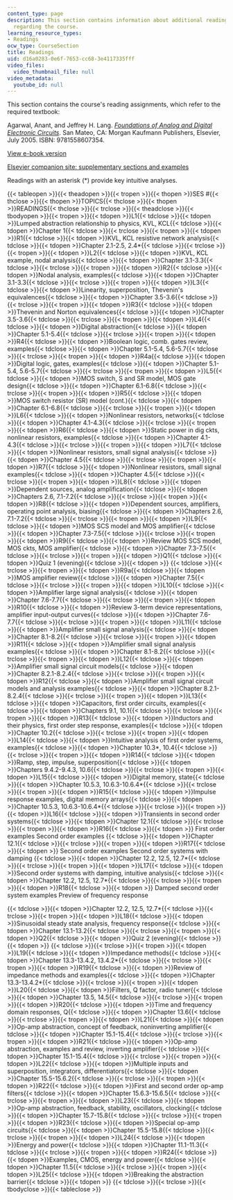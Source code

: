 ```yaml
---
content_type: page
description: This section contains information about additional reading materials
  regarding the course.
learning_resource_types:
- Readings
ocw_type: CourseSection
title: Readings
uid: d16a0283-0e6f-7653-cc68-3e4117335fff
video_files:
  video_thumbnail_file: null
video_metadata:
  youtube_id: null
---
```

This section contains the course's reading assignments, which refer to the required textbook:

Agarwal, Anant, and Jeffrey H. Lang. [_Foundations of Analog and Digital Electronic Circuits_](http://www.elsevierdirect.com/product.jsp?isbn=9781558607354). San Mateo, CA: Morgan Kaufmann Publishers, Elsevier, July 2005. ISBN: 9781558607354.

[View e-book version](http://store.elsevier.com/Foundations-of-Analog-and-Digital-Electronic-Circuits/Anant-Agarwal/isbn-9781558607354/)

[Elsevier companion site: supplementary sections and examples](http://www.elsevierdirect.com/companion.jsp?ISBN=9781558607354)

Readings with an asterisk (\*) provide key intuitive analyses.

{{< tableopen >}}{{< theadopen >}}{{< tropen >}}{{< thopen >}}SES #{{< thclose >}}{{< thopen >}}TOPICS{{< thclose >}}{{< thopen >}}READINGS{{< thclose >}}{{< trclose >}}{{< theadclose >}}{{< tbodyopen >}}{{< tropen >}}{{< tdopen >}}L1{{< tdclose >}}{{< tdopen >}}Lumped abstraction relationship to physics, KVL, KCL{{< tdclose >}}{{< tdopen >}}Chapter 1{{< tdclose >}}{{< trclose >}}{{< tropen >}}{{< tdopen >}}R1{{< tdclose >}}{{< tdopen >}}KVL, KCL resistive network analysis{{< tdclose >}}{{< tdopen >}}Chapter 2.1-2.5, 2.4\*{{< tdclose >}}{{< trclose >}}{{< tropen >}}{{< tdopen >}}L2{{< tdclose >}}{{< tdopen >}}KVL, KCL example, nodal analysis{{< tdclose >}}{{< tdopen >}}Chapter 3.1-3.3{{< tdclose >}}{{< trclose >}}{{< tropen >}}{{< tdopen >}}R2{{< tdclose >}}{{< tdopen >}}Nodal analysis, examples{{< tdclose >}}{{< tdopen >}}Chapter 3.1-3.3{{< tdclose >}}{{< trclose >}}{{< tropen >}}{{< tdopen >}}L3{{< tdclose >}}{{< tdopen >}}Linearity, superposition, Thevenin's equivalences{{< tdclose >}}{{< tdopen >}}Chapter 3.5-3.6{{< tdclose >}}{{< trclose >}}{{< tropen >}}{{< tdopen >}}R3{{< tdclose >}}{{< tdopen >}}Thevenin and Norton equivalences{{< tdclose >}}{{< tdopen >}}Chapter 3.5-3.6{{< tdclose >}}{{< trclose >}}{{< tropen >}}{{< tdopen >}}L4{{< tdclose >}}{{< tdopen >}}Digital abstraction{{< tdclose >}}{{< tdopen >}}Chapter 5.1-5.4{{< tdclose >}}{{< trclose >}}{{< tropen >}}{{< tdopen >}}R4{{< tdclose >}}{{< tdopen >}}Boolean logic, comb. gates review, examples{{< tdclose >}}{{< tdopen >}}Chapter 5.1-5.4, 5.6-5.7{{< tdclose >}}{{< trclose >}}{{< tropen >}}{{< tdopen >}}R4a{{< tdclose >}}{{< tdopen >}}Digital logic, gates, examples{{< tdclose >}}{{< tdopen >}}Chapter 5.1-5.4, 5.6-5.7{{< tdclose >}}{{< trclose >}}{{< tropen >}}{{< tdopen >}}L5{{< tdclose >}}{{< tdopen >}}MOS switch, S and SR model, MOS gate design{{< tdclose >}}{{< tdopen >}}Chapter 6.1-6.8{{< tdclose >}}{{< trclose >}}{{< tropen >}}{{< tdopen >}}R5{{< tdclose >}}{{< tdopen >}}MOS switch resistor (SR) model (cont.){{< tdclose >}}{{< tdopen >}}Chapter 6.1-6.8{{< tdclose >}}{{< trclose >}}{{< tropen >}}{{< tdopen >}}L6{{< tdclose >}}{{< tdopen >}}Nonlinear resistors, networks{{< tdclose >}}{{< tdopen >}}Chapter 4.1-4.3{{< tdclose >}}{{< trclose >}}{{< tropen >}}{{< tdopen >}}R6{{< tdclose >}}{{< tdopen >}}Static power in dig ckts, nonlinear resistors, examples{{< tdclose >}}{{< tdopen >}}Chapter 4.1-4.3{{< tdclose >}}{{< trclose >}}{{< tropen >}}{{< tdopen >}}L7{{< tdclose >}}{{< tdopen >}}Nonlinear resistors, small signal analysis{{< tdclose >}}{{< tdopen >}}Chapter 4.5{{< tdclose >}}{{< trclose >}}{{< tropen >}}{{< tdopen >}}R7{{< tdclose >}}{{< tdopen >}}Nonlinear resistors, small signal examples{{< tdclose >}}{{< tdopen >}}Chapter 4.5{{< tdclose >}}{{< trclose >}}{{< tropen >}}{{< tdopen >}}L8{{< tdclose >}}{{< tdopen >}}Dependent sources, analog amplification{{< tdclose >}}{{< tdopen >}}Chapters 2.6, 7.1-7.2{{< tdclose >}}{{< trclose >}}{{< tropen >}}{{< tdopen >}}R8{{< tdclose >}}{{< tdopen >}}Dependent sources, amplifiers, operating point analysis, biasing{{< tdclose >}}{{< tdopen >}}Chapters 2.6, 7.1-7.2{{< tdclose >}}{{< trclose >}}{{< tropen >}}{{< tdopen >}}L9{{< tdclose >}}{{< tdopen >}}MOS SCS model and MOS amplifier{{< tdclose >}}{{< tdopen >}}Chapter 7.3-7.5{{< tdclose >}}{{< trclose >}}{{< tropen >}}{{< tdopen >}}R9{{< tdclose >}}{{< tdopen >}}Review MOS SCS model, MOS ckts, MOS amplifier{{< tdclose >}}{{< tdopen >}}Chapter 7.3-7.5{{< tdclose >}}{{< trclose >}}{{< tropen >}}{{< tdopen >}}Q1{{< tdclose >}}{{< tdopen >}}Quiz 1 (evening){{< tdclose >}}{{< tdopen >}} {{< tdclose >}}{{< trclose >}}{{< tropen >}}{{< tdopen >}}R9a{{< tdclose >}}{{< tdopen >}}MOS amplifier review{{< tdclose >}}{{< tdopen >}}Chapter 7.5{{< tdclose >}}{{< trclose >}}{{< tropen >}}{{< tdopen >}}L10{{< tdclose >}}{{< tdopen >}}Amplifier large signal analysis{{< tdclose >}}{{< tdopen >}}Chapter 7.6-7.7{{< tdclose >}}{{< trclose >}}{{< tropen >}}{{< tdopen >}}R10{{< tdclose >}}{{< tdopen >}}Review 3-term device representations, amplifier input-output curves{{< tdclose >}}{{< tdopen >}}Chapter 7.6-7.7{{< tdclose >}}{{< trclose >}}{{< tropen >}}{{< tdopen >}}L11{{< tdclose >}}{{< tdopen >}}Amplifier small signal analysis{{< tdclose >}}{{< tdopen >}}Chapter 8.1-8.2{{< tdclose >}}{{< trclose >}}{{< tropen >}}{{< tdopen >}}R11{{< tdclose >}}{{< tdopen >}}Amplifier small signal analysis examples{{< tdclose >}}{{< tdopen >}}Chapter 8.1-8.2{{< tdclose >}}{{< trclose >}}{{< tropen >}}{{< tdopen >}}L12{{< tdclose >}}{{< tdopen >}}Amplifier small signal circuit models{{< tdclose >}}{{< tdopen >}}Chapter 8.2.1-8.2.4{{< tdclose >}}{{< trclose >}}{{< tropen >}}{{< tdopen >}}R12{{< tdclose >}}{{< tdopen >}}Amplifier small signal circuit models and analysis examples{{< tdclose >}}{{< tdopen >}}Chapter 8.2.1-8.2.4{{< tdclose >}}{{< trclose >}}{{< tropen >}}{{< tdopen >}}L13{{< tdclose >}}{{< tdopen >}}Capacitors, first order circuits, examples{{< tdclose >}}{{< tdopen >}}Chapters 9.1, 10.1{{< tdclose >}}{{< trclose >}}{{< tropen >}}{{< tdopen >}}R13{{< tdclose >}}{{< tdopen >}}Inductors and their physics, first order step response, examples{{< tdclose >}}{{< tdopen >}}Chapter 10.2{{< tdclose >}}{{< trclose >}}{{< tropen >}}{{< tdopen >}}L14{{< tdclose >}}{{< tdopen >}}Intuitive analysis of first order systems, examples{{< tdclose >}}{{< tdopen >}}Chapter 10.3\*, 10.4{{< tdclose >}}{{< trclose >}}{{< tropen >}}{{< tdopen >}}R14{{< tdclose >}}{{< tdopen >}}Ramp, step, impulse, superposition{{< tdclose >}}{{< tdopen >}}Chapters 9.4.2-9.4.3, 10.6{{< tdclose >}}{{< trclose >}}{{< tropen >}}{{< tdopen >}}L15{{< tdclose >}}{{< tdopen >}}Digital memory, state{{< tdclose >}}{{< tdopen >}}Chapter 10.5.3, 10.6.3-10.6.4\*{{< tdclose >}}{{< trclose >}}{{< tropen >}}{{< tdopen >}}R15{{< tdclose >}}{{< tdopen >}}Impulse response examples, digital memory arrays{{< tdclose >}}{{< tdopen >}}Chapter 10.5.3, 10.6.3-10.6.4\*{{< tdclose >}}{{< trclose >}}{{< tropen >}}{{< tdopen >}}L16{{< tdclose >}}{{< tdopen >}}Transients in second order systems{{< tdclose >}}{{< tdopen >}}Chapter 12.1{{< tdclose >}}{{< trclose >}}{{< tropen >}}{{< tdopen >}}R16{{< tdclose >}}{{< tdopen >}}
First order examples
Second order examples
{{< tdclose >}}{{< tdopen >}}Chapter 12.1{{< tdclose >}}{{< trclose >}}{{< tropen >}}{{< tdopen >}}R17{{< tdclose >}}{{< tdopen >}}
Second order examples
Second order systems with damping
{{< tdclose >}}{{< tdopen >}}Chapter 12.2, 12.5, 12.7\*{{< tdclose >}}{{< trclose >}}{{< tropen >}}{{< tdopen >}}L17{{< tdclose >}}{{< tdopen >}}Second order systems with damping, intuitive analysis{{< tdclose >}}{{< tdopen >}}Chapter 12.2, 12.5, 12.7\*{{< tdclose >}}{{< trclose >}}{{< tropen >}}{{< tdopen >}}R18{{< tdclose >}}{{< tdopen >}}
Damped second order system examples
Preview of frequency response

{{< tdclose >}}{{< tdopen >}}Chapter 12.2, 12.5, 12.7\*{{< tdclose >}}{{< trclose >}}{{< tropen >}}{{< tdopen >}}L18{{< tdclose >}}{{< tdopen >}}Sinusoidal steady state analysis, frequency response{{< tdclose >}}{{< tdopen >}}Chapter 13.1-13.2{{< tdclose >}}{{< trclose >}}{{< tropen >}}{{< tdopen >}}Q2{{< tdclose >}}{{< tdopen >}}Quiz 2 (evening){{< tdclose >}}{{< tdopen >}} {{< tdclose >}}{{< trclose >}}{{< tropen >}}{{< tdopen >}}L19{{< tdclose >}}{{< tdopen >}}Impedance methods{{< tdclose >}}{{< tdopen >}}Chapter 13.3-13.4.2, 13.4.2\*{{< tdclose >}}{{< trclose >}}{{< tropen >}}{{< tdopen >}}R19{{< tdclose >}}{{< tdopen >}}Review of impedance methods and examples{{< tdclose >}}{{< tdopen >}}Chapter 13.3-13.4.2\*{{< tdclose >}}{{< trclose >}}{{< tropen >}}{{< tdopen >}}L20{{< tdclose >}}{{< tdopen >}}Filters, Q factor, radio tuner{{< tdclose >}}{{< tdopen >}}Chapter 13.5, 14.5{{< tdclose >}}{{< trclose >}}{{< tropen >}}{{< tdopen >}}R20{{< tdclose >}}{{< tdopen >}}Time and frequency domain responses, Q{{< tdclose >}}{{< tdopen >}}Chapter 13.6{{< tdclose >}}{{< trclose >}}{{< tropen >}}{{< tdopen >}}L21{{< tdclose >}}{{< tdopen >}}Op-amp abstraction, concept of feedback, noninverting amplifier{{< tdclose >}}{{< tdopen >}}Chapter 15.1-15.4{{< tdclose >}}{{< trclose >}}{{< tropen >}}{{< tdopen >}}R21{{< tdclose >}}{{< tdopen >}}Op-amp abstraction, examples and review, inverting amplifier{{< tdclose >}}{{< tdopen >}}Chapter 15.1-15.4{{< tdclose >}}{{< trclose >}}{{< tropen >}}{{< tdopen >}}L22{{< tdclose >}}{{< tdopen >}}Multiple inputs and superposition, integrators, differentiators{{< tdclose >}}{{< tdopen >}}Chapter 15.5-15.6.2{{< tdclose >}}{{< trclose >}}{{< tropen >}}{{< tdopen >}}R22{{< tdclose >}}{{< tdopen >}}First and second order op-amp filters{{< tdclose >}}{{< tdopen >}}Chapter 15.6.3-15.6.5{{< tdclose >}}{{< trclose >}}{{< tropen >}}{{< tdopen >}}L23{{< tdclose >}}{{< tdopen >}}Op-amp abstraction, feedback, stability, oscillators, clocking{{< tdclose >}}{{< tdopen >}}Chapter 15.7-15.8{{< tdclose >}}{{< trclose >}}{{< tropen >}}{{< tdopen >}}R23{{< tdclose >}}{{< tdopen >}}Special op-amp circuits{{< tdclose >}}{{< tdopen >}}Chapter 15.5-15.8{{< tdclose >}}{{< trclose >}}{{< tropen >}}{{< tdopen >}}L24{{< tdclose >}}{{< tdopen >}}Energy and power{{< tdclose >}}{{< tdopen >}}Chapter 11.1-11.3{{< tdclose >}}{{< trclose >}}{{< tropen >}}{{< tdopen >}}R24{{< tdclose >}}{{< tdopen >}}Examples, CMOS, energy and power{{< tdclose >}}{{< tdopen >}}Chapter 11.5{{< tdclose >}}{{< trclose >}}{{< tropen >}}{{< tdopen >}}L25{{< tdclose >}}{{< tdopen >}}Breaking the abstraction barrier{{< tdclose >}}{{< tdopen >}} {{< tdclose >}}{{< trclose >}}{{< tbodyclose >}}{{< tableclose >}}